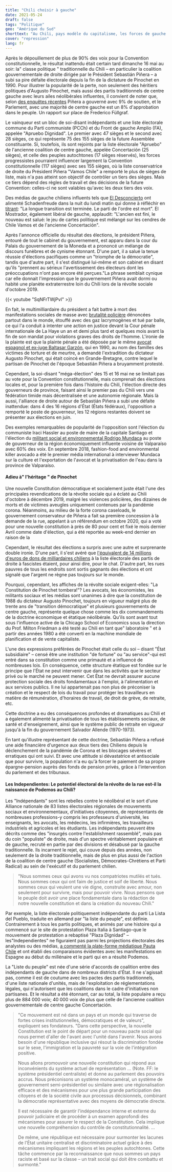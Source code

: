 ```yaml
---
title: "Chili choisir à gauche"
date: 2021-05-24
draft: false
tags: "Politique"
geo: "Amérique du Sud"
shorttext: "Au Chili, pays modèle du capitalisme, les forces de gauche ont gagné. Sera-ce une victoire?"
cover: "repression"
lang: fr
---
```


Après le dépouillement de plus de 90% des voix pour la Convention constitutionnelle, le résultat inattendu était certain tard dimanche 16 mai au soir: la" classe politique " traditionnelle du Chili – en particulier la coalition gouvernementale de droite dirigée par le Président Sebastián Piñera – a subi sa pire défaite électorale depuis la fin de la dictature de Pinochet en 1990. Pour illustrer la popularité de la perte, non seulement des héritiers politiques d'Augusto Pinochet, mais aussi des partis traditionnels de centre gauche avec leurs ailes néolibérales influentes, il convient de noter que, selon [des enquêtes récentes](https://www.biobiochile.cl/noticias/nacional/chile/2021/04/29/encuesta-cep-pinera-marca-un-9-de-aprobacion-y-solo-un-8-tiene-confianza-en-el-congreso.shtml "Encuesta CEP: Piñera marca un 9% de aprobación y sólo un 8% tiene confianza en el Congreso") Piñera a gouverné avec 9% de soutien, et le Parlement, avec une majorité de centre gauche est un 8% d'approbation dans le peuple. Un rapport sur place de Frederico Füllgraf.

Le vainqueur est un bloc de soi-disant indépendants et une liste électorale commune du Parti communiste (PCCh) et du Front de gauche Amplio (FA), appelée "Apruebo Dignidad". Le premier avec 47 sièges et le second avec 28 sièges, ce qui représente 75 des 155 sièges de la future Assemblée constituante. Si, toutefois, ils sont rejoints par la liste électorale "Apruebo" de l'ancienne coalition de centre gauche, appelée Concertación (25 sièges), et celle des peuples autochtones (17 sièges réservés), les forces progressistes pourraient influencer largement la Convention constitutionnelle (117 sièges) avec ses 155 sièges, où la liste conservatrice de droite du Président Piñera "Vamos Chile" a remporté le plus de sièges de liste, mais n'a pas atteint son objectif de contrôler un tiers des sièges. Mais ce tiers dépend des règles de travail et des décisions de la future Convention: celles-ci ne sont valables qu'avec les deux tiers des voix.

Des médias de gauche chiliens influents tels que [El Desconcierto](https://www.eldesconcierto.cl/opinion/2021/05/17/se-acabo-la-transicion-se-acabo-el-partido-del-orden.html "Se acabó la Transición, se acabó el Partido del Orden") ont alimenté Schadenfreude dans la nuit du lundi matin qui donne à réfléchir en [titrant](https://www.elmostrador.cl/destacado/2021/05/17/fin-a-lo-viejo-bienvenido-lo-nuevo-naipe-politico-se-baraja-sobre-las-cenizas-de-chile-vamos-y-la-ex-concertacion/ "Fin a lo viejo, bienvenido lo nuevo: naipe político se baraja sobre las cenizas de Chile Vamos y la ex Concertación"): "La longue transition est terminée. Le parti de l'ordre est mort". El Mostrador, également libéral de gauche, applaudit: "L'ancien est fini, le nouveau est salué: le jeu de cartes politique est mélangé sur les cendres de Chile Vamos et de l'ancienne Concertación".

Après l'annonce officielle du résultat des élections, le président Piñera, entouré de tout le cabinet du gouvernement, est apparu dans la cour du Palais du gouvernement de la Moneda et a prononcé un mélange de discours funèbres et de cynisme étonnant. D'une part, il a salué la tenue réussie d'élections pacifiques comme un "triomphe de la démocratie", tandis que d'autre part, il s'est distingué lui-même et son cabinet en disant qu'ils "prennent au sérieux l'avertissement des électeurs dont les préoccupations n'ont pas encore été perçues."La phrase semblait cynique car elle donnait l'impression que le gouvernement Piñera avait dormi ou habité une planète extraterrestre loin du Chili lors de la révolte sociale d'octobre 2019.

{{< youtube "SqNFrTWjPvI" >}}

En fait, le multimilliardaire du président a fait battre à mort des manifestations sociales de masse avec [brutalité policière](https://www.nytimes.com/2019/12/13/world/americas/chile-police-protests.html "Mounting Evidence of Abuse by Chile’s Police Leads to Calls for Reform") dénoncées partout dans le monde, étouffé avec des gaz lacrymogènes et tué par balle, ce qui l'a conduit à intenter une action en justice devant la Cour pénale internationale de La Haye un an et demi plus tard et quelques mois avant la fin de son mandat pour violations graves des droits de l'homme. L'ironie de la plainte est que la plainte pénale a été déposée par le même [avocat espagnol et ex-juge Baltasar Garzón](https://www.ciperchile.cl/2021/04/29/garzon-y-comision-chilena-de-ddhh-acusan-al-presidente-pinera-en-la-corte-penal-internacional-por-crimenes-de-lesa-humanidad/ "Garzón y Comisión Chilena de DDHH acusan al Presidente Piñera en la Corte Penal Internacional por crímenes de lesa humanidad"), qui en 1990, au nom des familles des victimes de torture et de meurtre, a demandé l'extradition du dictateur Augusto Pinochet, qui était coincé en Grande-Bretagne, contre lequel le partisan de Pinochet de l'époque Sebastián Piñera a bruyamment protesté.

Cependant, la soi-disant "méga-élection" des 15 et 16 mai ne se limitait pas au vote pour la Convention constitutionnelle, mais comprenait des élections locales et, pour la première fois dans l'histoire du Chili, l'élection directe des gouverneurs de province, faisant ainsi le premier pas du Chili vers une fédération timide mais décentralisée et une autonomie régionale. Mais là aussi, l'alliance de droite autour de Sebastián Piñera a subi une défaite inattendue: dans 4 des 16 régions d'État (États fédéraux), l'opposition a remporté le poste de gouverneur, les 12 régions restantes doivent se présenter aux élections en juin.

Des exemples remarquables de popularité de l'opposition sont l'élection du communiste Iraci Hassler au poste de maire de la capitale Santiago et l'élection du [militant social et environnemental Rodrigo Mundaca](https://www.elmostrador.cl/destacado/2021/05/16/derrota-feroz-de-la-derecha-en-gobernadores-13-regiones-pasan-a-segunda-vuelta-y-chile-vamos-solo-lidera-en-una-en-todo-el-pais/ "Derrota feroz de la derecha en gobernadores: 13 regiones pasan a segunda vuelta y Chile Vamos solo lidera en una en todo el país") au poste de gouverneur de la région économiquement influente voisine de Valparaíso avec 60% des voix. En septembre 2018, fashion-food and environmental killer avocado a été le premier média international à interviewer Mundaca sur la culture et l'exportation de l'avocat et la privatisation de l'eau dans la province de Valparaíso.

#### Adieu à" l'héritage " de Pinochet

Une nouvelle Constitution démocratique et socialement juste était l'une des principales revendications de la révolte sociale qui a éclaté au Chili d'octobre à décembre 2019, malgré les violences policières, des dizaines de morts et de victimes aveugles uniquement contenues par la pandémie corona. Néanmoins, au milieu de la forte corona caseloads, le gouvernement conservateur de Piñera a fait sa première concession à la demande de la rue, appelant à un référendum en octobre 2020, qui a voté pour une nouvelle constitution à près de 80 pour cent et fixé le mois dernier Avril comme date d'élection, qui a été reportée au week-end dernier en raison de la

Cependant, le résultat des élections a surpris avec une autre et surprenante double ironie. D'une part, il s'est avéré que [l'équivalent de 14 millions d'euros de dons de milliardaires chiliens](https://resumen.cl/articulos/plata-a-la-basura-las-millonarias-candidaturas-financiadas-por-los-grandes-grupos-economicos-que-quedaron-fuera-de-la-constituyente/ "Plata a la basura: Las millonarias candidaturas financiadas por los grandes grupos económicos que quedaron fuera de la Constituyente") à la liste électorale des partis de droite à fascistes étaient, pour ainsi dire, pour le chat. D'autre part, les rues pauvres de tous les endroits sont sortis gagnants des élections et ont signalé que l'argent ne règne pas toujours sur le monde.

Pourquoi, cependant, les affiches de la révolte sociale exigent-elles: "La Constitution de Pinochet tombera!"? Les avocats, les économistes, les militants sociaux et les médias sont unanimes à dire que la constitution de 1988 du dictateur Augusto Pinochet, toujours en vigueur malgré plus de trente ans de "transition démocratique" et plusieurs gouvernements de centre gauche, représente quelque chose comme les dix commandements de la doctrine économique et étatique néolibérale. Qu'ils sont avant tout sous l'influence active de la Chicago School of Economics sous la direction du Prof. Milton Friedman a été testé au Chili en tant que" laboratoire " et à partir des années 1980 a été converti en la machine mondiale de planification et de vente capitaliste.

L'une des expressions préférées de Pinochet était celle du soi – disant "État subsidiaire" – censé être une institution "de fortune" ou "au service"-qui est entré dans sa constitution comme une primauté et a influencé de nombreuses lois. En conséquence, cette structure étatique est fondée sur le principe que l'État ne peut intervenir que dans les activités que le secteur privé ou le marché ne peuvent mener. Cet État ne devrait assurer aucune protection sociale des droits fondamentaux à l'emploi, à l'alimentation et aux services publics. Il ne lui appartenait pas non plus de préconiser la création et le respect de lois du travail pour protéger les travailleurs en matière de rémunération, d'horaires de travail, de droit de grève, de retraite, etc.

Cette doctrine a eu des conséquences profondes et dramatiques au Chili et a également alimenté la privatisation de tous les établissements sociaux, de santé et d'enseignement, ainsi que le système public de retraite en vigueur jusqu'à la fin du gouvernement Salvador Allende (1970-1973).

En tant qu'illustre représentant de cette doctrine, Sebastián Piñera a refusé une aide financière d'urgence aux deux tiers des Chiliens depuis le déclenchement de la pandémie de Corona et les blocages sévères et erratiques qui ont suivi. Et avec une attitude si dévastatrice et antisociale que pour survivre, la population n'a eu qu'à forcer le paiement de sa propre épargne-pension auprès des fonds de pension privés, grâce à l'intervention du parlement et des tribunaux.

#### Les Independientes: Le potentiel électoral de la révolte de la rue est-il la naissance de Podemos au Chili?

Les "Indépendants" sont les rebelles contre le néolibéral et le sort d'une Alliance nationale de 83 listes électorales régionales de mouvements sociaux et environnementaux, d'initiatives citoyennes, de représentants de nombreuses professions-y compris les professeurs d'université, les enseignants, les avocats, les médecins, les infirmières, les travailleurs industriels et agricoles et les étudiants. Les indépendants peuvent être décrits comme des "insurgés contre l'establishment rassemblé", mais pas du coin "populiste" de droite, mais d'un spectre véritablement populaire et de gauche, recruté en partie par des divisions et désabusé par la gauche traditionnelle. Ils incarnent le rejet, qui couve depuis des années, non seulement de la droite traditionnelle, mais de plus en plus aussi de l'action de la coalition de centre gauche (Socialistes, Démocrates-Chrétiens et Parti Radical) au sein de l'exécutif et du parlement chilien.

> "Nous sommes ceux qui avons vu nos compatriotes mutilés et tués. Nous sommes ceux qui ont faim de justice et soif de liberté. Nous sommes ceux qui veulent une vie digne, construite avec amour, non seulement pour survivre, mais pour pouvoir vivre. Nous pensons que le peuple doit avoir une place fondamentale dans la rédaction de notre nouvelle constitution et dans la création du nouveau Chili."

Par exemple, la liste électorale politiquement indépendante du parti La Lista del Pueblo, traduite en allemand par "la liste du peuple", est définie. Contrairement à tous les partis politiques, et animés par une histoire qui a commencé sur le site de protestation Plaza Italia à Santiago-que le mouvement de protestation a rebaptisé "Plaza Dignidad" – les"Independientes" ne figuraient pas parmi les projections électorales des analystes ou des médias, [a commenté la plate-forme médiatique Pauta Chile](https://www.pauta.cl/politica/quien-es-lista-del-pueblo-independientes-de-izquierda-convencion "Lista del Pueblo, el grupo de independientes de izquierda que dio la gran sorpresa") et ont établi des comparaisons évidentes avec les manifestations en Espagne au début du millénaire et le parti qui en a résulté Podemos.

La "Liste du peuple" est née d'une série d'accords de coalition entre des indépendants de gauche dans de nombreux districts d'État. Il ne s'agissait pas, comme il est de coutume avec les pactes des partis traditionnels, d'une liste nationale d'unités, mais de l'exploitation de réglementations légales, qui n'autorisent que les coalitions dans le cadre d'initiatives non partisanes. Et le résultat a été étonnant, car au total, la liste populaire a reçu plus de 884 000 voix; 40 000 voix de plus que celle de l'ancienne coalition gouvernementale de centre gauche Concertación.

> "Ce mouvement est né dans un pays et un monde qui traverse de fortes crises institutionnelles, démocratiques et de valeurs", expliquent ses fondateurs. "Dans cette perspective, la nouvelle Constitution est le point de départ pour un nouveau pacte social qui nous permet d'aller de l'avant avec l'unité dans l'avenir. Nous avons besoin d'une république inclusive qui résout la discrimination fondée sur le sexe, l'immigration et la pauvreté sur la voie de l'intégration positive.
>
> Nous allons promouvoir une nouvelle constitution qui répond aux inconvénients du système actuel de représentation ... (Note. FF: le système présidentiel centraliste) et donne au parlement des pouvoirs accrus. Nous préconisons un système monocaméral, un système de gouvernement semi-présidentiel ou similaire avec une régionalisation efficace et des mécanismes pour une plus grande participation des citoyens et de la société civile aux processus décisionnels, combinant la démocratie représentative avec des moyens de démocratie directe.
>
> Il est nécessaire de garantir l'indépendance interne et externe du pouvoir judiciaire et de procéder à un examen approfondi des mécanismes pour assurer le respect de la Constitution. Cela implique une nouvelle compréhension du contrôle de constitutionnalité. …
>
> De même, une république est nécessaire pour surmonter les lacunes de l'État unitaire centralisé et discriminatoire actuel grâce à des mécanismes impliquant les régions et les peuples autochtones. Cette tâche commence par la reconnaissance que nous sommes un pays raciste et basé sur la classe – un trait social qui doit être combattu et surmonté."

